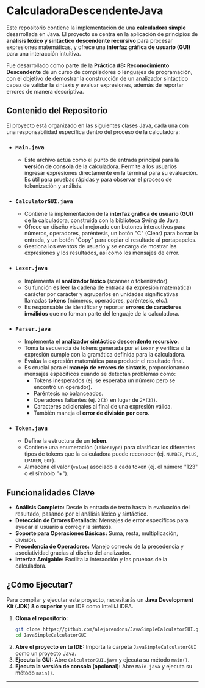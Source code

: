 # CalculadoraDescendenteJava

Este repositorio contiene la implementación de una **calculadora simple** desarrollada en Java. El proyecto se centra en la aplicación de principios de **análisis léxico y sintáctico descendente recursivo** para procesar expresiones matemáticas, y ofrece una **interfaz gráfica de usuario (GUI)** para una interacción intuitiva.

Fue desarrollado como parte de la **Práctica #8: Reconocimiento Descendente** de un curso de compiladores o lenguajes de programación, con el objetivo de demostrar la construcción de un analizador sintáctico capaz de validar la sintaxis y evaluar expresiones, además de reportar errores de manera descriptiva.

## Contenido del Repositorio

El proyecto está organizado en las siguientes clases Java, cada una con una responsabilidad específica dentro del proceso de la calculadora:

* ### `Main.java`
    * Este archivo actúa como el punto de entrada principal para la **versión de consola** de la calculadora. Permite a los usuarios ingresar expresiones directamente en la terminal para su evaluación. Es útil para pruebas rápidas y para observar el proceso de tokenización y análisis.

* ### `CalculatorGUI.java`
    * Contiene la implementación de la **interfaz gráfica de usuario (GUI)** de la calculadora, construida con la biblioteca Swing de Java.
    * Ofrece un diseño visual mejorado con botones interactivos para números, operadores, paréntesis, un botón "C" (Clear) para borrar la entrada, y un botón "Copy" para copiar el resultado al portapapeles.
    * Gestiona los eventos de usuario y se encarga de mostrar las expresiones y los resultados, así como los mensajes de error.

* ### `Lexer.java`
    * Implementa el **analizador léxico** (scanner o tokenizador).
    * Su función es leer la cadena de entrada (la expresión matemática) carácter por carácter y agruparlos en unidades significativas llamadas **tokens** (números, operadores, paréntesis, etc.).
    * Es responsable de identificar y reportar **errores de caracteres inválidos** que no forman parte del lenguaje de la calculadora.

* ### `Parser.java`
    * Implementa el **analizador sintáctico descendente recursivo**.
    * Toma la secuencia de tokens generada por el `Lexer` y verifica si la expresión cumple con la gramática definida para la calculadora.
    * Evalúa la expresión matemática para producir el resultado final.
    * Es crucial para el **manejo de errores de sintaxis**, proporcionando mensajes específicos cuando se detectan problemas como:
        * Tokens inesperados (ej. se esperaba un número pero se encontró un operador).
        * Paréntesis no balanceados.
        * Operadores faltantes (ej. `2(3)` en lugar de `2*(3)`).
        * Caracteres adicionales al final de una expresión válida.
        * También maneja el **error de división por cero**.

* ### `Token.java`
    * Define la estructura de un **token**.
    * Contiene una enumeración (`TokenType`) para clasificar los diferentes tipos de tokens que la calculadora puede reconocer (ej. `NUMBER`, `PLUS`, `LPAREN`, `EOF`).
    * Almacena el valor (`value`) asociado a cada token (ej. el número "123" o el símbolo "+").

## Funcionalidades Clave

* **Análisis Completo:** Desde la entrada de texto hasta la evaluación del resultado, pasando por el análisis léxico y sintáctico.
* **Detección de Errores Detallada:** Mensajes de error específicos para ayudar al usuario a corregir la sintaxis.
* **Soporte para Operaciones Básicas:** Suma, resta, multiplicación, división.
* **Precedencia de Operadores:** Manejo correcto de la precedencia y asociatividad gracias al diseño del analizador.
* **Interfaz Amigable:** Facilita la interacción y las pruebas de la calculadora.

## ¿Cómo Ejecutar?

Para compilar y ejecutar este proyecto, necesitarás un **Java Development Kit (JDK) 8 o superior** y un IDE como IntelliJ IDEA.

1.  **Clona el repositorio:**
    ```bash
    git clone https://github.com/alejorendons/JavaSimpleCalculatorGUI.git
    cd JavaSimpleCalculatorGUI
    ```
2.  **Abre el proyecto en tu IDE:** Importa la carpeta `JavaSimpleCalculatorGUI` como un proyecto Java.
3.  **Ejecuta la GUI:** Abre `CalculatorGUI.java` y ejecuta su método `main()`.
4.  **Ejecuta la versión de consola (opcional):** Abre `Main.java` y ejecuta su método `main()`.

---

